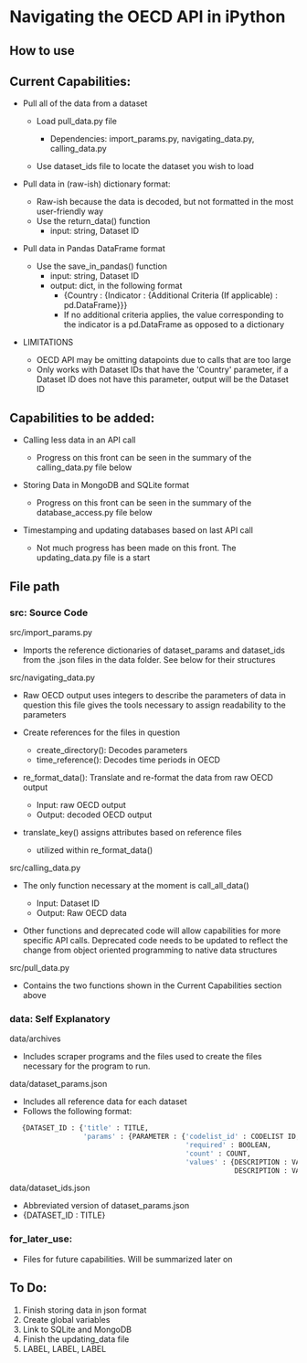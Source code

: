 # Navigating the OECD API in iPython

## How to use

## Current Capabilities:
  * Pull all of the data from a dataset
    * Load pull_data.py file
      * Dependencies: import_params.py, navigating_data.py, calling_data.py

    * Use dataset_ids file to locate the dataset you wish to load

  * Pull data in (raw-ish) dictionary format:
      * Raw-ish because the data is decoded, but not formatted in the most
        user-friendly way
      * Use the return_data() function
        * input: string, Dataset ID

  * Pull data in Pandas DataFrame format
    * Use the save_in_pandas() function
      * input: string, Dataset ID
      * output: dict, in the following format
        * {Country : {Indicator : {Additional Criteria (If applicable) : pd.DataFrame}}}
        * If no additional criteria applies, the value corresponding to the indicator is a pd.DataFrame as opposed to a dictionary

  * LIMITATIONS
    * OECD API may be omitting datapoints due to calls that are too large
    * Only works with Dataset IDs that have the 'Country' parameter, if a
      Dataset ID does not have this parameter, output will be the Dataset ID

## Capabilities to be added:

  * Calling less data in an API call
    * Progress on this front can be seen in the summary of the calling_data.py file below

  * Storing Data in MongoDB and SQLite format
    * Progress on this front can be seen in the summary of the database_access.py file below

  * Timestamping and updating databases based on last API call
    * Not much progress has been made on this front. The updating_data.py file is a start

## File path 

### src: Source Code

src/import\_params.py
    
* Imports the reference dictionaries of dataset\_params and dataset\_ids from the .json files in the data folder. See below for their structures

src/navigating\_data.py
    
* Raw OECD output uses integers to describe the parameters of data in question
  this file gives the tools necessary to assign readability to the parameters
    
* Create references for the files in question
  * create\_directory(): Decodes parameters
  * time\_reference(): Decodes time periods in OECD

* re\_format\_data(): Translate and re-format the data from raw OECD output
  * Input: raw OECD output
  * Output: decoded OECD output
    
* translate\_key() assigns attributes based on reference files
  * utilized within re\_format\_data()

src/calling\_data.py

* The only function necessary at the moment is call\_all\_data()

  * Input: Dataset ID
  * Output: Raw OECD data

* Other functions and deprecated code will allow capabilities for more specific API calls. Deprecated code needs to be updated to reflect the change from object oriented programming to native data structures

src/pull\_data.py

* Contains the two functions shown in the Current Capabilities section above

### data: Self Explanatory

data/archives

* Includes scraper programs and the files used to create the files necessary for
  the program to run.

data/dataset\_params.json

* Includes all reference data for each dataset
* Follows the following format:

```python  
   {DATASET_ID : {'title' : TITLE,
                  'params' : {PARAMETER : {'codelist_id' : CODELIST ID,
                                           'required' : BOOLEAN,
                                           'count' : COUNT,
                                           'values' : {DESCRIPTION : VALUE,
                                                       DESCRIPTION : VALUE}}}}}
```

data/dataset\_ids.json

* Abbreviated version of dataset\_params.json
* {DATASET\_ID : TITLE}

### for\_later\_use:

* Files for future capabilities. Will be summarized later on

## To Do: 

1.  Finish storing data in json format
2.  Create global variables
3.  Link to SQLite and MongoDB
4.  Finish the updating\_data file
6.  LABEL, LABEL, LABEL
